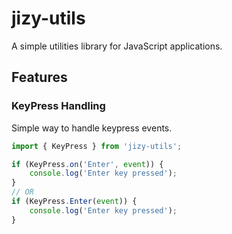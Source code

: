 # jizy-utils 

A simple utilities library for JavaScript applications.

## Features

### KeyPress Handling

Simple way to handle keypress events.

```js
import { KeyPress } from 'jizy-utils';

if (KeyPress.on('Enter', event)) {
    console.log('Enter key pressed');
}
// OR 
if (KeyPress.Enter(event)) {
    console.log('Enter key pressed');
}
```
